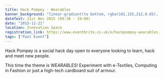 ```yaml
---
title: Hack Pompey - Wearables
banner_background: "linear-gradient(to bottom, rgba(101,155,212,0.85), rgba(0,255,186,0.85))"
dateText: 21st Nov 2015 (09:30 - 19:00)
date: "2015-11-21"
location: Innovation Space
registration_link: https://www.eventbrite.co.uk/e/hackpompey-wearables-tickets-18786538041
tags: ["Past Event"]
---
```


Hack Pompey is a social hack day open to everyone looking to learn, hack and meet new people.

This time the theme is WEARABLES! Experiment with e-Textiles, Computing in Fashion or just a high-tech cardboard suit of armour.
